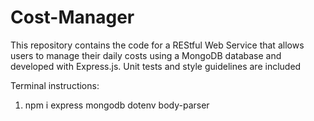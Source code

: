 # Cost-Manager

This repository contains the code for a REStful Web Service that allows users to manage their daily costs using a MongoDB database and developed with Express.js. Unit tests and style guidelines are included

Terminal instructions:

1. npm i express mongodb dotenv body-parser
